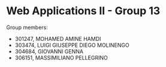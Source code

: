 # Web Applications II - Group 13

Group members:
 - 301247, MOHAMED AMINE HAMDI
 - 303474, LUIGI GIUSEPPE DIEGO MOLINENGO
 - 304684, GIOVANNI GENNA
 - 306151, MASSIMILIANO PELLEGRINO
